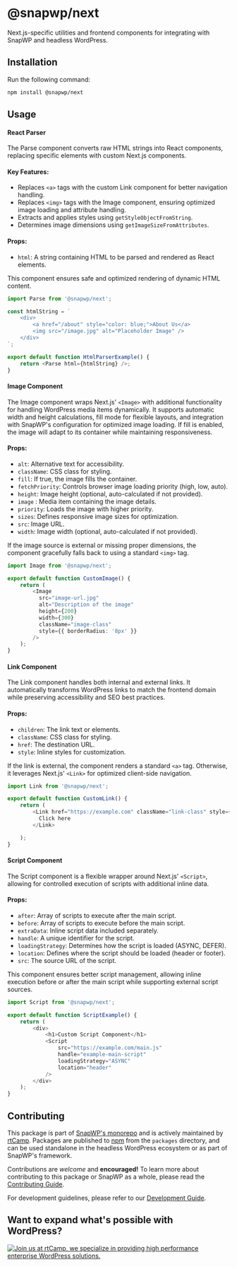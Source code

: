 # @snapwp/next

Next.js-specific utilities and frontend components for integrating with SnapWP and headless WordPress.

## Installation

Run the following command:

```bash
npm install @snapwp/next
```

## Usage

#### React Parser

The Parse component converts raw HTML strings into React components, replacing specific elements with custom Next.js components.

#### Key Features:

- Replaces `<a>` tags with the custom Link component for better navigation handling.
- Replaces `<img>` tags with the Image component, ensuring optimized image loading and attribute handling.
- Extracts and applies styles using `getStyleObjectFromString`.
- Determines image dimensions using `getImageSizeFromAttributes`.

#### Props:

- `html`: A string containing HTML to be parsed and rendered as React elements.

This component ensures safe and optimized rendering of dynamic HTML content.

```typescript
import Parse from '@snapwp/next';

const htmlString = `
    <div>
        <a href="/about" style="color: blue;">About Us</a>
        <img src="/image.jpg" alt="Placeholder Image" />
    </div>
`;

export default function HtmlParserExample() {
    return <Parse html={htmlString} />;
}
```

#### Image Component

The Image component wraps Next.js' `<Image>` with additional functionality for handling WordPress media items dynamically. It supports automatic width and height calculations, fill mode for flexible layouts, and integration with SnapWP's configuration for optimized image loading. If fill is enabled, the image will adapt to its container while maintaining responsiveness.

#### Props:

- `alt`: Alternative text for accessibility.
- `className`: CSS class for styling.
- `fill`: If true, the image fills the container.
- `fetchPriority`: Controls browser image loading priority (high, low, auto).
- `height`: Image height (optional, auto-calculated if not provided).
- `image` : Media item containing the image details.
- `priority`: Loads the image with higher priority.
- `sizes`: Defines responsive image sizes for optimization.
- `src`: Image URL.
- `width`: Image width (optional, auto-calculated if not provided).

If the image source is external or missing proper dimensions, the component gracefully falls back to using a standard `<img>` tag.

```typescript
import Image from '@snapwp/next';

export default function CustomImage() {
    return (
        <Image
          src="image-url.jpg"
          alt="Description of the image"
          height={200}
          width={300}
          className="image-class"
          style={{ borderRadius: '8px' }}
        />
    );
}
```

#### Link Component

The Link component handles both internal and external links. It automatically transforms WordPress links to match the frontend domain while preserving accessibility and SEO best practices.

#### Props:

- `children`: The link text or elements.
- `className`: CSS class for styling.
- `href`: The destination URL.
- `style`: Inline styles for customization.

If the link is external, the component renders a standard `<a>` tag. Otherwise, it leverages Next.js' `<Link>` for optimized client-side navigation.

```typescript
import Link from '@snapwp/next';

export default function CustomLink() {
    return (
        <Link href="https://example.com" className="link-class" style={{ color: 'blue' }}>
          Click here
        </Link>

    );
}
```

#### Script Component

The Script component is a flexible wrapper around Next.js' `<Script>`, allowing for controlled execution of scripts with additional inline data.

#### Props:

- `after`: Array of scripts to execute after the main script.
- `before`: Array of scripts to execute before the main script.
- `extraData`: Inline script data included separately.
- `handle`: A unique identifier for the script.
- `loadingStrategy`: Determines how the script is loaded (ASYNC, DEFER).
- `location`: Defines where the script should be loaded (header or footer).
- `src`: The source URL of the script.

This component ensures better script management, allowing inline execution before or after the main script while supporting external script sources.

```typescript
import Script from '@snapwp/next';

export default function ScriptExample() {
    return (
        <div>
            <h1>Custom Script Component</h1>
            <Script
                src="https://example.com/main.js"
                handle="example-main-script"
                loadingStrategy="ASYNC"
                location="header"
            />
        </div>
    );
}
```

## Contributing

This package is part of [SnapWP's monorepo](https://github.com/rtCamp/snapwp) and is actively maintained by [rtCamp](https://rtcamp.com/). Packages are published to [npm](https://www.npmjs.com/) from the `packages` directory, and can be used standalone in the headless WordPress ecosystem or as part of SnapWP's framework.

Contributions are _welcome_ and **encouraged!** To learn more about contributing to this package or SnapWP as a whole, please read the [Contributing Guide](../../../.github/CONTRIBUTING.md).

For development guidelines, please refer to our [Development Guide](../../DEVELOPMENT.md).

## Want to expand what's possible with WordPress?

<a href="https://rtcamp.com/"><img src="https://rtcamp.com/wp-content/uploads/sites/2/2019/04/github-banner@2x.png" alt="Join us at rtCamp, we specialize in providing high performance enterprise WordPress solutions."></a>
